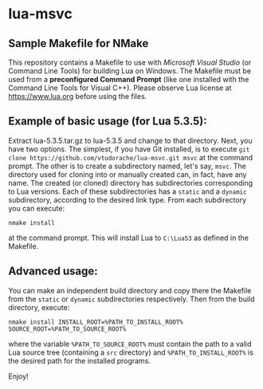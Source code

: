 # lua-msvc

## Sample Makefile for NMake

This repository contains a Makefile to use with _Microsoft Visual Studio_ (or 
Command Line Tools) for building Lua on Windows. The Makefile must be used 
from a __preconfigured Command Prompt__ (like one installed with the Command 
Line Tools for Visual C++).
Please observe Lua license at https://www.lua.org before using the files.

## Example of basic usage (for Lua 5.3.5):

Extract lua-5.3.5.tar.gz to lua-5.3.5 and change to that directory. Next, 
you have two options. The simplest, if you have Git installed, is to execute 
`git clone https://github.com/vtudorache/lua-msvc.git msvc` at the command 
prompt. The other is to create a subdirectory named, let's say, `msvc`. 
The directory used for cloning into or manually created can, in fact, have any 
name. The created (or cloned) directory has subdirectories corresponding to Lua 
versions. Each of these subdirectories has a `static` and a `dynamic` 
subdirectory, according to the desired link type. From each subdirectory you 
can execute:

`nmake install`

at the command prompt. This will install Lua to `C:\Lua53` as defined in the 
Makefile.

## Advanced usage:

You can make an independent build directory and copy there the Makefile from 
the `static` or `dynamic` subdirectories respectively. 
Then from the build directory, execute:

`nmake install INSTALL_ROOT=%PATH_TO_INSTALL_ROOT% SOURCE_ROOT=%PATH_TO_SOURCE_ROOT%`

where the variable `%PATH_TO_SOURCE_ROOT%` must contain the path to a valid Lua 
source tree (containing a `src` directory) and `%PATH_TO_INSTALL_ROOT%` is the 
desired path for the installed programs.

Enjoy!

